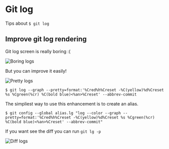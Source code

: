 # Git log

Tips about `$ git log`

## Improve git log rendering

Git log screen is really boring :(

![Boring logs](http://dl.dvp.io/gh/gitlog-boring.png)

But you can improve it easily!

![Pretty logs](http://dl.dvp.io/gh/gitlog-pretty.png)

```console
$ git log --graph --pretty=format:'%Cred%h%Creset -%C(yellow)%d%Creset %s %Cgreen(%cr) %C(bold blue)<%an>%Creset' --abbrev-commit
```

The simpliest way to use this enhancement is to create an alias.

```console
$ git config --global alias.lg "log --color --graph --pretty=format:'%Cred%h%Creset -%C(yellow)%d%Creset %s %Cgreen(%cr) %C(bold blue)<%an>%Creset' --abbrev-commit"
```

If you want see the diff you can run `git lg -p`

![Diff logs](http://dl.dvp.io/gh/gitlog-diff.png)

